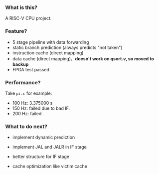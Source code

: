 ### What is this?

A RISC-V CPU project.

### Feature?

-  5 stage pipeline with data forwarding
-  static branch prediction (always predicts "not taken")
-   instruction cache (direct mapping)
-   data cache (direct mapping)，**doesn't work on qsort.v, so moved to backup**
-   FPGA test passed

### Performance?

Take `pi.c` for example:

- 100 Hz: 3.375000 s
- 150 Hz: failed due to bad IF.
- 200 Hz: failed.

### What to do next?

- implement dynamic prediction

- implement JAL and JALR in IF stage

- better structure for IF stage

- cache optimization like victim cache

  